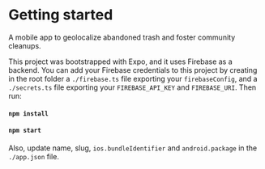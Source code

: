 # Getting started

A mobile app to geolocalize abandoned trash and foster community cleanups.

This project was bootstrapped with Expo, and it uses Firebase as a backend. You can add your Firebase credentials to this project by creating in the root folder a `./firebase.ts` file exporting your `firebaseConfig`, and a `./secrets.ts` file exporting your `FIREBASE_API_KEY` and `FIREBASE_URI`.
Then run:

#### `npm install`

#### `npm start`

Also, update name, slug, `ios.bundleIdentifier` and `android.package` in the `./app.json` file.